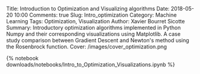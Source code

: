 Title: Introduction to Optimization and Visualizing algorithms
Date: 2018-05-20 10:00
Comments: true
Slug: Intro_optimization
Category: Machine Learning
Tags: Optimization, Visualization
Author: Xavier Bourret Sicotte
Summary: Introductory optimization algorithms implemented in Python Numpy and their corresponding visualizations using Matplotlib. A case study comparison between Gradient Descent and Newton's method using the Rosenbrock function. 
Cover: /images/cover_optimization.png

{% notebook downloads/notebooks/Intro_to_Optimization_Visualizations.ipynb %}
